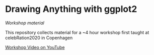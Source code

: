# Drawing Anything with ggplot2

*Workshop material*

This repository collects material for a ~4 hour workshop first taught at celebRation2020 in Copenhagen

[Workshop Video on YouTube](https://www.youtube.com/watch?v=h29g21z0a68)
